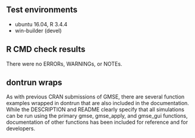 ## Test environments
* ubuntu 16.04, R 3.4.4
* win-builder (devel)

## R CMD check results
There were no ERRORs, WARNINGs, or NOTEs. 

## dontrun wraps
As with previous CRAN  submissions of
  GMSE, there are several function examples wrapped in
  dontrun that are also included in the documentation.
  While the DESCRIPTION and README clearly specify that
  all simulations can be run using the primary gmse,
  gmse_apply, and gmse_gui functions, documentation of
  other functions has been included for reference and
  for developers. 